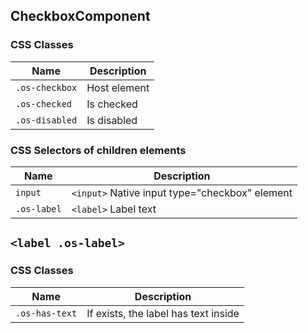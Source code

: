 ## CheckboxComponent

### CSS Classes
| Name           | Description                       |
| -------------- | --------------------------------- |
| `.os-checkbox` | Host element                      |
| `.os-checked`  | Is checked                        |
| `.os-disabled` | Is disabled                       |

### CSS Selectors of children elements
| Name          | Description                                    |
| ------------- | ---------------------------------------------- |
| `input`       | `<input>` Native input type="checkbox" element |
| `.os-label`   | `<label>` Label text                           |

## `<label .os-label>`

### CSS Classes
| Name               | Description                          |
| ------------------ | ------------------------------------ |
| `.os-has-text`     | If exists, the label has text inside |
